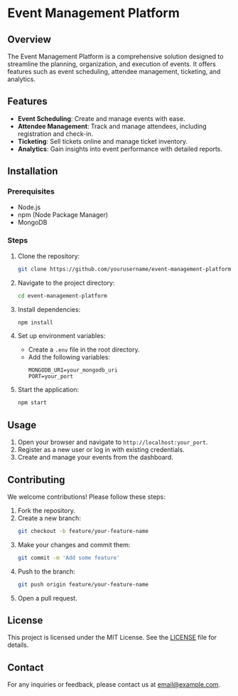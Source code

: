 # Event Management Platform

## Overview

The Event Management Platform is a comprehensive solution designed to streamline the planning, organization, and execution of events. It offers features such as event scheduling, attendee management, ticketing, and analytics.

## Features

- **Event Scheduling**: Create and manage events with ease.
- **Attendee Management**: Track and manage attendees, including registration and check-in.
- **Ticketing**: Sell tickets online and manage ticket inventory.
- **Analytics**: Gain insights into event performance with detailed reports.

## Installation

### Prerequisites

- Node.js
- npm (Node Package Manager)
- MongoDB

### Steps

1. Clone the repository:
    ```sh
    git clone https://github.com/yourusername/event-management-platform.git
    ```
2. Navigate to the project directory:
    ```sh
    cd event-management-platform
    ```
3. Install dependencies:
    ```sh
    npm install
    ```
4. Set up environment variables:
    - Create a `.env` file in the root directory.
    - Add the following variables:
        ```
        MONGODB_URI=your_mongodb_uri
        PORT=your_port
        ```

5. Start the application:
    ```sh
    npm start
    ```

## Usage

1. Open your browser and navigate to `http://localhost:your_port`.
2. Register as a new user or log in with existing credentials.
3. Create and manage your events from the dashboard.

## Contributing

We welcome contributions! Please follow these steps:

1. Fork the repository.
2. Create a new branch:
    ```sh
    git checkout -b feature/your-feature-name
    ```
3. Make your changes and commit them:
    ```sh
    git commit -m 'Add some feature'
    ```
4. Push to the branch:
    ```sh
    git push origin feature/your-feature-name
    ```
5. Open a pull request.

## License

This project is licensed under the MIT License. See the [LICENSE](LICENSE) file for details.

## Contact

For any inquiries or feedback, please contact us at [email@example.com](mailto:email@example.com).
